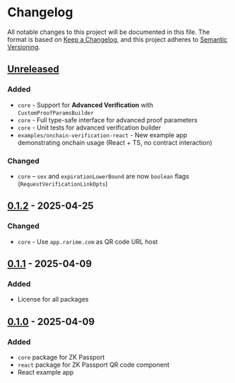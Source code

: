 # Changelog

All notable changes to this project will be documented in this file.
The format is based on [Keep a Changelog], and this project adheres to [Semantic Versioning].

## [Unreleased]

### Added

- `core` - Support for **Advanced Verification** with `CustomProofParamsBuilder`
- `core` - Full type-safe interface for advanced proof parameters
- `core` - Unit tests for advanced verification builder
- `examples/onchain-verification-react` - New example app demonstrating onchain usage (React + TS, no contract interaction)

### Changed

- `core` –
  `sex` and `expirationLowerBound` are now `boolean` flags (`RequestVerificationLinkOpts`)

## [0.1.2] - 2025-04-25

### Changed

- `core` - Use `app.rarime.com` as QR code URL host

## [0.1.1] - 2025-04-09

### Added

- License for all packages

## [0.1.0] - 2025-04-09

### Added

- `core` package for ZK Passport
- `react` package for ZK Passport QR code component
- React example app

[Keep a Changelog]: https://keepachangelog.com/en/1.0.0/
[Semantic Versioning]: https://semver.org/spec/v2.0.0.html
[Unreleased]: https://github.com/rarimo/zk-passport/compare/0.1.2...HEAD
[0.1.2]: https://github.com/rarimo/zk-passport/compare/0.1.1...0.1.2
[0.1.1]: https://github.com/rarimo/zk-passport/compare/0.1.0...0.1.1
[0.1.0]: https://github.com/rarimo/zk-passport/releases/tag/0.1.0
